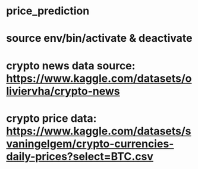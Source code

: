 # price_prediction

# source env/bin/activate & deactivate
# 
#
#
# crypto news data source: https://www.kaggle.com/datasets/oliviervha/crypto-news
# crypto price data: https://www.kaggle.com/datasets/svaningelgem/crypto-currencies-daily-prices?select=BTC.csv
#
# 
#
# 
